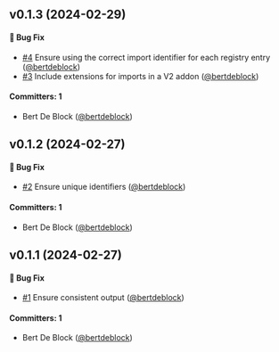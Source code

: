 


## v0.1.3 (2024-02-29)

#### :bug: Bug Fix
* [#4](https://github.com/bertdeblock/generate-template-registry/pull/4) Ensure using the correct import identifier for each registry entry ([@bertdeblock](https://github.com/bertdeblock))
* [#3](https://github.com/bertdeblock/generate-template-registry/pull/3) Include extensions for imports in a V2 addon ([@bertdeblock](https://github.com/bertdeblock))

#### Committers: 1
- Bert De Block ([@bertdeblock](https://github.com/bertdeblock))

## v0.1.2 (2024-02-27)

#### :bug: Bug Fix
* [#2](https://github.com/bertdeblock/generate-template-registry/pull/2) Ensure unique identifiers ([@bertdeblock](https://github.com/bertdeblock))

#### Committers: 1
- Bert De Block ([@bertdeblock](https://github.com/bertdeblock))

## v0.1.1 (2024-02-27)

#### :bug: Bug Fix
* [#1](https://github.com/bertdeblock/generate-template-registry/pull/1) Ensure consistent output ([@bertdeblock](https://github.com/bertdeblock))

#### Committers: 1
- Bert De Block ([@bertdeblock](https://github.com/bertdeblock))



